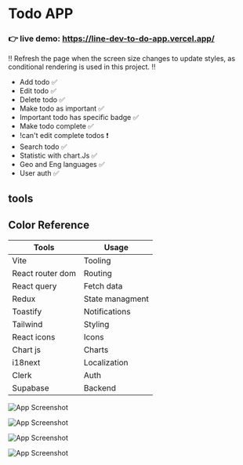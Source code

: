 # Todo APP

### 👉 live demo: https://line-dev-to-do-app.vercel.app/

‼️ Refresh the page when the screen size changes to update styles, as conditional rendering is used in this project. ‼️

- Add todo ✅
- Edit todo ✅
- Delete todo ✅
- Make todo as important ✅
- Important todo has specific badge ✅
- Make todo complete ✅
- !can't edit complete todos ❗️
- Search todo ✅
- Statistic with chart.Js ✅
- Geo and Eng languages ✅
- User auth ✅

## tools

## Color Reference

| Tools             | Usage           |
| ---------------- | --------------- |
| Vite             | Tooling         |
| React router dom | Routing         |
| React query      | Fetch data      |
| Redux            | State managment |
| Toastify         | Notifications   |
| Tailwind         | Styling         |
| React icons      | Icons           |
| Chart js         | Charts          |
| i18next          | Localization    |
| Clerk            | Auth            |
| Supabase         | Backend         |


![App Screenshot](https://i.ibb.co/y4vBBDN/Screenshot-2024-09-07-at-12-35-32-AM.png)

![App Screenshot](https://i.ibb.co/mGDJVDC/Screenshot-2024-09-07-at-12-32-06-AM.png)


![App Screenshot](https://i.ibb.co/wQ9j1ZG/Screenshot-2024-09-07-at-12-32-14-AM.png)

![App Screenshot](https://i.ibb.co/WHQk9Qp/Screenshot-2024-09-07-at-12-35-24-AM.png)
